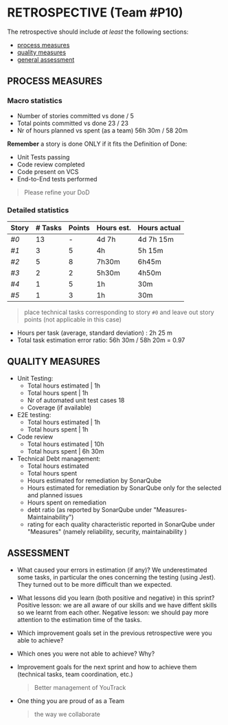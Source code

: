 # RETROSPECTIVE (Team #P10)

The retrospective should include _at least_ the following
sections:

- [process measures](#process-measures)
- [quality measures](#quality-measures)
- [general assessment](#assessment)

## PROCESS MEASURES

### Macro statistics

- Number of stories committed vs done
   / 5
- Total points committed vs done
  23 / 23
- Nr of hours planned vs spent (as a team)
  56h 30m / 58 20m

**Remember** a story is done ONLY if it fits the Definition of Done:

- Unit Tests passing
- Code review completed
- Code present on VCS
- End-to-End tests performed

> Please refine your DoD

### Detailed statistics

| Story | # Tasks | Points | Hours est. | Hours actual |
| ----- | ------- | ------ | ---------- | ------------ |
| _#0_  | 13      | -      | 4d 7h      | 4d 7h 15m    |
| _#1_  | 3       | 5      | 4h         | 5h 15m       |
| _#2_  | 5       | 8      | 7h30m      | 6h45m        |
| _#3_  | 2       | 2      | 5h30m      | 4h50m        |
| _#4_  | 1       | 5      | 1h         | 30m          |
| _#5_  | 1       | 3      | 1h         | 30m          |

> place technical tasks corresponding to story `#0` and leave out story points (not applicable in this case)

- Hours per task (average, standard deviation) : 2h 25 m
- Total task estimation error ratio: 56h 30m / 58h 20m = 0.97

## QUALITY MEASURES

- Unit Testing:
  - Total hours estimated | 1h
  - Total hours spent | 1h
  - Nr of automated unit test cases 18
  - Coverage (if available)
- E2E testing:
  - Total hours estimated | 1h
  - Total hours spent | 1h
- Code review
  - Total hours estimated | 10h
  - Total hours spent | 6h 30m
- Technical Debt management:
  - Total hours estimated
  - Total hours spent
  - Hours estimated for remediation by SonarQube
  - Hours estimated for remediation by SonarQube only for the selected and planned issues
  - Hours spent on remediation
  - debt ratio (as reported by SonarQube under "Measures-Maintainability")
  - rating for each quality characteristic reported in SonarQube under "Measures" (namely reliability, security, maintainability )

## ASSESSMENT

- What caused your errors in estimation (if any)? We underestimated some tasks, in particular the ones concerning the testing (using Jest). They turned out to be more difficult than we expected.

- What lessons did you learn (both positive and negative) in this sprint? Positive lesson: we are all aware of our skills and we have diffent skills so we learnt from each other.
  Negative lesson: we should pay more attention to the estimation time of the tasks.

- Which improvement goals set in the previous retrospective were you able to achieve?

- Which ones you were not able to achieve? Why?

- Improvement goals for the next sprint and how to achieve them (technical tasks, team coordination, etc.)

  > Better management of YouTrack

- One thing you are proud of as a Team
  > the way we collaborate
